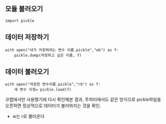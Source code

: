 ##  모듈 불러오기 
``` import pickle ```

## 데이터 저장하기 
```
with open("내가 저장하려는 변수 이름.pickle","wb") as f:
    pickle.dump(저장하고 싶은 이름, f)
```

## 데이터 불러오기 
```
with open("저장한 변수이름.pickle","rb") as f:
    새 변수 지정= pickle.load(f)
```

코랩에서만 사용했기에 다시 확인해본 결과, 주피터에서도 같은 방식으로 pickle파일을 오픈하면 정상적으로 데이터가 불러와지는 것을 확인.
+ w는 r로 불러온다 

